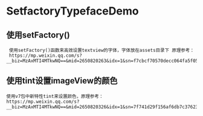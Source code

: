 # SetfactoryTypefaceDemo

## 使用setFactory()
	 使用setFactory()函数来高效设置textview的字体，字体放在assets目录下 原理参考：
	 https://mp.weixin.qq.com/s?__biz=MzAxMTI4MTkwNQ==&mid=2650820263&idx=1&sn=f7cbcf70570decc064fa5f05531e2c5d&scene=1&srcid=0531dSPseCQXdsGBAUwV4OrP&key=f5c31ae61525f82e811c2617929a7c441656adfafc25bc44628139ac97cfe83fc61461e4b0d724a3a16973e3b3c166b6&ascene=0&uin=MTM1NjU0MTEyMA%3D%3D&devicetype=iMac+MacBookAir7%2C2+OSX+OSX+10.11.3+build(15D21)&version=11020201&pass_ticket=tbQ6i804l%2BbcZnMLwuWhS%2BER67eQFaTuZFSWF5%2FSxt8EQuBpp5VvaKqOJlJnehi6
  
## 使用tint设置imageView的颜色
	使用v7包中新特性tint来设置颜色，原理参考：
	https://mp.weixin.qq.com/s?__biz=MzAxMTI4MTkwNQ==&mid=2650820326&idx=1&sn=7f741d29f156af6db7c37623f9e8ca4c&scene=0&key=f5c31ae61525f82e749b1119bc40f9a99b5231fcbadcfd03a2f51c6ec2966407171b34eb5f4917bcc1a0dbf69a09052a&ascene=0&uin=MTM1NjU0MTEyMA%3D%3D&devicetype=iMac+MacBookAir7%2C2+OSX+OSX+10.11.3+build(15D21)&version=11020201&pass_ticket=Uz7BigLYNR13KDr%2FIrKr3PtOl6XziKLGRcllNgXBCtaqPkvgiL%2BFwj8%2FSsyEHr75